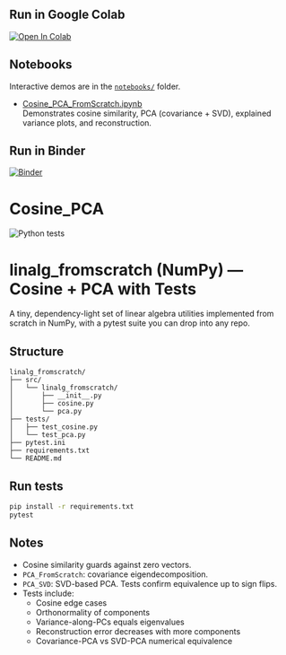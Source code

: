 ## Run in Google Colab

[![Open In Colab](https://colab.research.google.com/assets/colab-badge.svg)](
https://colab.research.google.com/github/Izewdevlabs/Cosine_PCA/blob/main/notebooks/Cosine_PCA_FromScratch.ipynb
)


## Notebooks

Interactive demos are in the [`notebooks/`](./notebooks) folder.

- [Cosine_PCA_FromScratch.ipynb](./notebooks/Cosine_PCA_FromScratch.ipynb)  
  Demonstrates cosine similarity, PCA (covariance + SVD), explained variance plots, and reconstruction.

## Run in Binder

[![Binder](https://mybinder.org/badge_logo.svg)](
https://mybinder.org/v2/gh/Izewdevlabs/Cosine_PCA/HEAD?labpath=notebooks%2FCosine_PCA_FromScratch.ipynb
)


# Cosine_PCA

![Python tests](https://github.com/Izewdevlabs/Cosine_PCA/actions/workflows/python-tests.yml/badge.svg)


# linalg_fromscratch (NumPy) — Cosine + PCA with Tests

A tiny, dependency-light set of linear algebra utilities implemented from scratch in NumPy,
with a pytest suite you can drop into any repo.

## Structure
```
linalg_fromscratch/
├── src/
│   └── linalg_fromscratch/
│       ├── __init__.py
│       ├── cosine.py
│       └── pca.py
├── tests/
│   ├── test_cosine.py
│   └── test_pca.py
├── pytest.ini
├── requirements.txt
└── README.md
```

## Run tests
```bash
pip install -r requirements.txt
pytest
```

## Notes
- Cosine similarity guards against zero vectors.
- `PCA_FromScratch`: covariance eigendecomposition.
- `PCA_SVD`: SVD-based PCA. Tests confirm equivalence up to sign flips.
- Tests include:
  - Cosine edge cases
  - Orthonormality of components
  - Variance-along-PCs equals eigenvalues
  - Reconstruction error decreases with more components
  - Covariance-PCA vs SVD-PCA numerical equivalence
